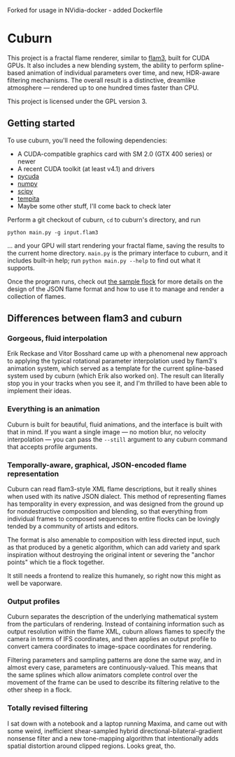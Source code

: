 Forked for usage in NVidia-docker - added Dockerfile

# Cuburn

This project is a fractal flame renderer, similar to [flam3](http://flam3.com),
built for CUDA GPUs. It also includes a new blending system, the ability to
perform spline-based animation of individual parameters over time, and new,
HDR-aware filtering mechanisms. The overall result is a distinctive, dreamlike
atmosphere — rendered up to one hundred times faster than CPU.

This project is licensed under the GPL version 3.

## Getting started

To use cuburn, you'll need the following dependencies:

  - A CUDA-compatible graphics card with SM 2.0 (GTX 400 series) or newer
  - A recent CUDA toolkit (at least v4.1) and drivers
  - [pycuda](http://mathema.tician.de/software/pycuda/)
  - [numpy](http://numpy.scipy.org/)
  - [scipy](http://scipy.org/)
  - [tempita](http://pythonpaste.org/tempita/)
  - Maybe some other stuff, I'll come back to check later

Perform a git checkout of cuburn, `cd` to cuburn's directory, and run

    python main.py -g input.flam3

... and your GPU will start rendering your fractal flame, saving the results to
the current home directory. `main.py` is the primary interface to cuburn, and
it includes built-in help; run `python main.py --help` to find out what it
supports.

Once the program runs, check out [the sample flock](https://github.com/stevenrobertson/cuburn-sample-flock)
for more details on the design of the JSON flame format and how to use it to
manage and render a collection of flames.

## Differences between flam3 and cuburn

### Gorgeous, fluid interpolation

Erik Reckase and Vitor Bosshard came up with a phenomenal new approach to
applying the typical rotational parameter interpolation used by flam3's
animation system, which served as a template for the current spline-based
system used by cuburn (which Erik also worked on). The result can literally
stop you in your tracks when you see it, and I'm thrilled to have been able to
implement their ideas.

### Everything is an animation

Cuburn is built for beautiful, fluid animations, and the interface is built
with that in mind. If you want a single image — no motion blur, no velocity
interpolation — you can pass the `--still` argument to any cuburn command that
accepts profile arguments.

### Temporally-aware, graphical, JSON-encoded flame representation

Cuburn can read flam3-style XML flame descriptions, but it really shines when
used with its native JSON dialect. This method of representing flames has
temporality in every expression, and was designed from the ground up for
nondestructive composition and blending, so that everything from individual
frames to composed sequences to entire flocks can be lovingly tended by a
community of artists and editors.

The format is also amenable to composition with less directed input, such as
that produced by a genetic algorithm, which can add variety and spark
inspiration without destroying the original intent or severing the "anchor
points" which tie a flock together.

It still needs a frontend to realize this humanely, so right now this might as
well be vaporware.

### Output profiles

Cuburn separates the description of the underlying mathematical system from the
particulars of rendering. Instead of containing information such as output
resolution within the flame XML, cuburn allows flames to specify the camera in
terms of IFS coordinates, and then applies an output profile to convert camera
coordinates to image-space coordinates for rendering.

Filtering parameters and sampling patterns are done the same way, and in
almost every case, parameters are continuously-valued. This means that the
same splines which allow animators complete control over the movement of the
frame can be used to describe its filtering relative to the other sheep in a
flock.

### Totally revised filtering

I sat down with a notebook and a laptop running Maxima, and came out with some
weird, inefficient shear-sampled hybrid directional-bilateral-gradient
nonsense filter and a new tone-mapping algorithm that intentionally adds
spatial distortion around clipped regions. Looks great, tho.
